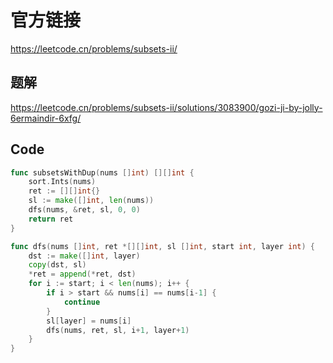 # 官方链接

https://leetcode.cn/problems/subsets-ii/

## 题解

https://leetcode.cn/problems/subsets-ii/solutions/3083900/gozi-ji-by-jolly-6ermaindir-6xfg/

## Code

```go
func subsetsWithDup(nums []int) [][]int {
	sort.Ints(nums)
	ret := [][]int{}
	sl := make([]int, len(nums))
	dfs(nums, &ret, sl, 0, 0)
	return ret
}

func dfs(nums []int, ret *[][]int, sl []int, start int, layer int) {
	dst := make([]int, layer)
	copy(dst, sl)
	*ret = append(*ret, dst)
	for i := start; i < len(nums); i++ {
		if i > start && nums[i] == nums[i-1] {
			continue
		}
		sl[layer] = nums[i]
		dfs(nums, ret, sl, i+1, layer+1)
	}
}
```

